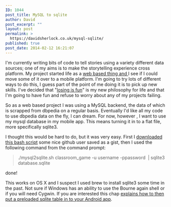 ```yaml
---
ID: 1044
post_title: MySQL to sqlite
author: David
post_excerpt: ""
layout: post
permalink: >
  https://davidsherlock.co.uk/mysql-sqlite/
published: true
post_date: 2014-02-12 16:21:07
---
```

I'm currently writing bits of code to tell stories using a variety different data sources; one of my aims is to make the storytelling experience cross platform. My project started life as a <a title="Wikipedia Storyteller" href="http://davidsherlock.co.uk/wikipedia-storyteller/">web based thing and </a>I see if I could move some of it over to a mobile platform. I'm going to try lots of different ways to do this, I guess part of the point of me doing it is to pick up new skills. I've decided that "<a title="Losing is fun" href="http://davidsherlock.co.uk/losing-is-fun/">losing is fun</a>" is my new philosophy for life and that I'm going to have fun and refuse to worry about any of my projects failing.

So as a web based project I was using a MySQL backend, the data of which is scrapped from dbpedia on a regular basis. Eventually I'd like all my code to use dbpedia data on the fly, I can dream. For now, however , I want to use my mysql database in my mobile app. This means turning it in to a flat file, more specifically sqlite3.

I thought this would be hard to do, but it was very easy. First I <a href="https://gist.github.com/esperlu/943776">downloaded this bash script</a> some nice github user saved as a gist, then I used the following command from the command prompt:
<blockquote>./mysql2sqlite.sh classroom_game -u username -ppassword  | sqlite3 database.sqlite</blockquote>
done!

This works on OS X and I suspect I used brew to install sqlite3 some time in the past. Not sure if Windows has an ability to use the Bourne again shell or if you will need Cygwin. If you are interested this chap <a href="http://www.reigndesign.com/blog/using-your-own-sqlite-database-in-android-applications/">explains how to then put a preloaded sqlite table in to your Android app</a>.
